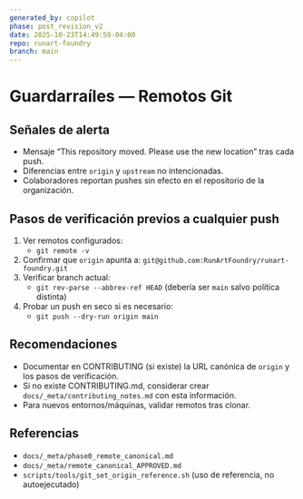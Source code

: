 ```yaml
---
generated_by: copilot
phase: post_revision_v2
date: 2025-10-23T14:49:59-04:00
repo: runart-foundry
branch: main
---
```


# Guardarraíles — Remotos Git

## Señales de alerta
- Mensaje “This repository moved. Please use the new location” tras cada push.
- Diferencias entre `origin` y `upstream` no intencionadas.
- Colaboradores reportan pushes sin efecto en el repositorio de la organización.

## Pasos de verificación previos a cualquier push
1) Ver remotos configurados:
   - `git remote -v`
2) Confirmar que `origin` apunta a: `git@github.com:RunArtFoundry/runart-foundry.git`
3) Verificar branch actual:
   - `git rev-parse --abbrev-ref HEAD` (debería ser `main` salvo política distinta)
4) Probar un push en seco si es necesario:
   - `git push --dry-run origin main`

## Recomendaciones
- Documentar en CONTRIBUTING (si existe) la URL canónica de `origin` y los pasos de verificación.
- Si no existe CONTRIBUTING.md, considerar crear `docs/_meta/contributing_notes.md` con esta información.
- Para nuevos entornos/máquinas, validar remotos tras clonar.

## Referencias
- `docs/_meta/phase0_remote_canonical.md`
- `docs/_meta/remote_canonical_APPROVED.md`
- `scripts/tools/git_set_origin_reference.sh` (uso de referencia, no autoejecutado)
